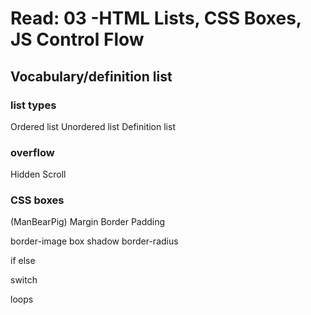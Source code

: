 # Read: 03 -HTML Lists, CSS Boxes, JS Control Flow

## Vocabulary/definition list

### list types

Ordered list
Unordered list
Definition list

### overflow

Hidden
Scroll

### CSS boxes

(ManBearPig)
Margin
Border
Padding

border-image
box shadow
border-radius

if else

switch

loops
